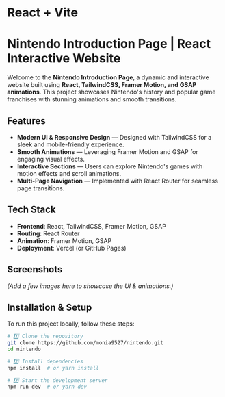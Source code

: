 # React + Vite

# Nintendo Introduction Page | React Interactive Website

Welcome to the **Nintendo Introduction Page**, a dynamic and interactive website built using **React, TailwindCSS, Framer Motion, and GSAP animations**. This project showcases Nintendo's history and popular game franchises with stunning animations and smooth transitions.

##  Features
-  **Modern UI & Responsive Design** — Designed with TailwindCSS for a sleek and mobile-friendly experience.
-  **Smooth Animations** — Leveraging Framer Motion and GSAP for engaging visual effects.
-  **Interactive Sections** — Users can explore Nintendo's games with motion effects and scroll animations.
-  **Multi-Page Navigation** — Implemented with React Router for seamless page transitions.

##  Tech Stack
- **Frontend**: React, TailwindCSS, Framer Motion, GSAP
- **Routing**: React Router
- **Animation**: Framer Motion, GSAP
- **Deployment**: Vercel (or GitHub Pages)

##  Screenshots
*(Add a few images here to showcase the UI & animations.)*

##  Installation & Setup
To run this project locally, follow these steps:

```sh
# 1️⃣ Clone the repository
git clone https://github.com/monia9527/nintendo.git
cd nintendo

# 2️⃣ Install dependencies
npm install  # or yarn install

# 3️⃣ Start the development server
npm run dev  # or yarn dev
